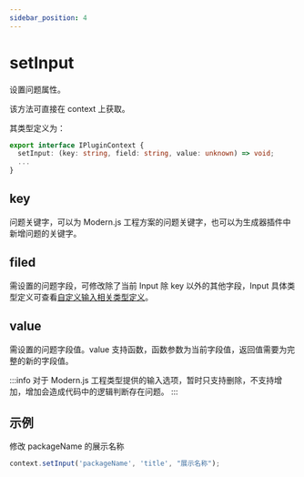 ```yaml
---
sidebar_position: 4
---
```


# setInput

设置问题属性。

该方法可直接在 context 上获取。

其类型定义为：

```ts
export interface IPluginContext {
  setInput: (key: string, field: string, value: unknown) => void;
  ...
}
```

## key

问题关键字，可以为 Modern.js 工程方案的问题关键字，也可以为生成器插件中新增问题的关键字。

## filed

需设置的问题字段，可修改除了当前 Input 除 key 以外的其他字段，Input 具体类型定义可查看[自定义输入相关类型定义](/docs/guides/topic-detail/generator/plugin/api/input/type)。

## value

需设置的问题字段值。value 支持函数，函数参数为当前字段值，返回值需要为完整的新的字段值。

:::info
对于 Modern.js 工程类型提供的输入选项，暂时只支持删除，不支持增加，增加会造成代码中的逻辑判断存在问题。
:::

## 示例

修改 packageName 的展示名称

```ts
context.setInput('packageName', 'title', "展示名称");
```
